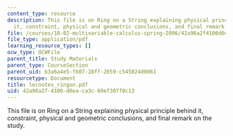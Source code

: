 ```yaml
---
content_type: resource
description: This file is on Ring on a String explaining physical principle behind
  it, constraint, physical and geometric conclusions, and final remark on the study.
file: /courses/18-02-multivariable-calculus-spring-2006/42a96a2f4106d6eaca3c60ef307f0c13_lecnotes_ringon.pdf
file_type: application/pdf
learning_resource_types: []
ocw_type: OCWFile
parent_title: Study Materials
parent_type: CourseSection
parent_uid: b3a6a4e5-fb07-28ff-2059-c545024d0061
resourcetype: Document
title: lecnotes_ringon.pdf
uid: 42a96a2f-4106-d6ea-ca3c-60ef307f0c13
---
```

This file is on Ring on a String explaining physical principle behind it, constraint, physical and geometric conclusions, and final remark on the study.

